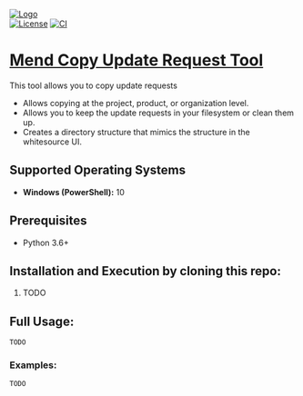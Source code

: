 [![Logo](https://whitesource-resources.s3.amazonaws.com/ws-sig-images/Whitesource_Logo_178x44.png)](https://www.whitesourcesoftware.com/)  
[![License](https://img.shields.io/badge/License-Apache%202.0-yellowgreen.svg)](https://opensource.org/licenses/Apache-2.0)
[![CI](https://github.com/kyallanum-MND/MND-Copy-Update-Request/actions/workflows/ci.yml/badge.svg)](https://github.com/kyallanum-MND/MND-Copy-Update-Request/actions/workflows/ci.yml)

# [Mend Copy Update Request Tool](https://github.com/kyallanum-MND/MND-Copy-Update-Request)
This tool allows you to copy update requests
* Allows copying at the project, product, or organization level.
* Allows you to keep the update requests in your filesystem or clean them up.
* Creates a directory structure that mimics the structure in the whitesource UI.

## Supported Operating Systems
- **Windows (PowerShell):** 10

## Prerequisites
* Python 3.6+

## Installation and Execution by cloning this repo:
1. TODO

## Full Usage:
```shell
TODO
```

### Examples:
```shell
TODO
```
